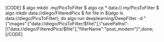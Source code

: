 [CODE]
$ algo mkdir .my/PicsToFilter
$ algo cp * data://.my/PicsToFilter
$ algo mkdir data://diego/FilteredPics
$ for file in $(algo ls data://diego/PicsToFilter); do algo run deeplearning/DeepFilter -d "{\"images\":[\"data://diego/PicsToFilter/$file\"],\"savePaths\":[\"data://diego/FilteredPics/$file\"],\"filterName\":\"post_modern\"}";done;
[/CODE]
